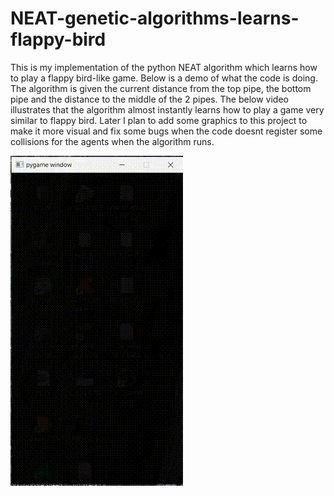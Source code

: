 # NEAT-genetic-algorithms-learns-flappy-bird
This is my implementation of the python NEAT algorithm which learns how to play a flappy bird-like game. Below is a demo of what the code is doing. The algorithm is given the current distance from the top pipe, the bottom pipe and the distance to the middle of the 2 pipes. The below video illustrates that the algorithm almost instantly learns how to play a game very similar to flappy bird. Later I plan to add some graphics to this project to make it more visual and fix some bugs when the code doesnt register some collisions for the agents when the algorithm runs.

![flappy bird](https://github.com/peterfazekas1999/NEAT-genetic-algorithms-learns-flappy-bird/blob/master/genetic_algo_vid.gif)
